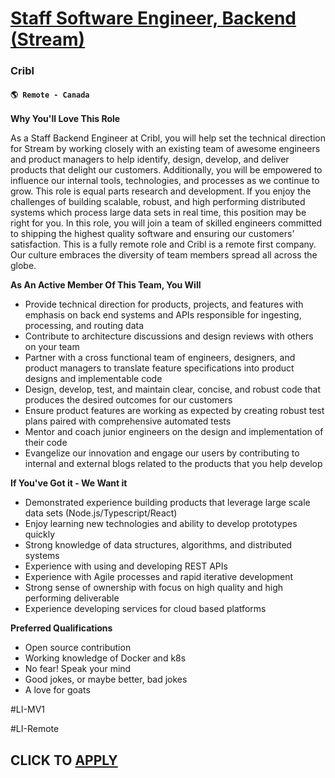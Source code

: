 # [Staff Software Engineer, Backend (Stream)](https://www.remotewlb.com/apply/staff-software-engineer-backend-stream-75863)  
### Cribl  
#### `🌎 Remote - Canada`  

**Why You'll Love This Role**

As a Staff Backend Engineer at Cribl, you will help set the technical direction for Stream by working closely with an existing team of awesome engineers and product managers to help identify, design, develop, and deliver products that delight our customers. Additionally, you will be empowered to influence our internal tools, technologies, and processes as we continue to grow. This role is equal parts research and development. If you enjoy the challenges of building scalable, robust, and high performing distributed systems which process large data sets in real time, this position may be right for you. In this role, you will join a team of skilled engineers committed to shipping the highest quality software and ensuring our customers’ satisfaction. This is a fully remote role and Cribl is a remote first company. Our culture embraces the diversity of team members spread all across the globe.

**As An Active Member Of This Team, You Will**

  * Provide technical direction for products, projects, and features with emphasis on back end systems and APIs responsible for ingesting, processing, and routing data
  * Contribute to architecture discussions and design reviews with others on your team 
  * Partner with a cross functional team of engineers, designers, and product managers to translate feature specifications into product designs and implementable code
  * Design, develop, test, and maintain clear, concise, and robust code that produces the desired outcomes for our customers 
  * Ensure product features are working as expected by creating robust test plans paired with comprehensive automated tests
  * Mentor and coach junior engineers on the design and implementation of their code
  * Evangelize our innovation and engage our users by contributing to internal and external blogs related to the products that you help develop

**If You've Got it - We Want it**

  * Demonstrated experience building products that leverage large scale data sets (Node.js/Typescript/React)
  * Enjoy learning new technologies and ability to develop prototypes quickly
  * Strong knowledge of data structures, algorithms, and distributed systems
  * Experience with using and developing REST APIs
  * Experience with Agile processes and rapid iterative development
  * Strong sense of ownership with focus on high quality and high performing deliverable
  * Experience developing services for cloud based platforms

**Preferred Qualifications**

  * Open source contribution
  * Working knowledge of Docker and k8s
  * No fear! Speak your mind
  * Good jokes, or maybe better, bad jokes
  * A love for goats

#LI-MV1

#LI-Remote

  
## CLICK TO [APPLY](https://www.remotewlb.com/apply/staff-software-engineer-backend-stream-75863)


